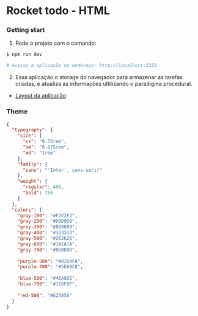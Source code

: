 # Rocket todo - HTML

### Getting start

1. Rode o projeto com o comando:

```sh
$ npm run dev

# Acesse a aplicação no endereço: http://localhost:3333
```

2. Essa aplicação o storage do navegador para armazenar as tarefas criadas, e atualiza as informações ultilizando o paradigma procedural.


* [Layout da aplicação](https://www.figma.com/file/CIRi391nDNjtXGGysgoW1M/ToDo-List-%E2%80%A2-Desafio-React-(Copy)?type=design&t=1cIIVmYYeix7WgeZ-0)

### Theme

```json
{
  "typography": {
    "size": {
      "xs": "0.75rem",
      "sm": "0.875rem",
      "md": "1rem"
    },
    "family": {
      "sans": "'Inter', sans-serif"
    },
    "weight": {
      "regular": 400,
      "bold": 700
    }
  },
  "colors": {
    "gray-100": "#F2F2F2",
    "gray-200": "#D9D9D9",
    "gray-300": "#808080",
    "gray-400": "#333333",
    "gray-500": "#262626",
    "gray-600": "#1A1A1A",
    "gray-700": "#0D0D0D",
  
    "purple-500": "#8284FA",
    "purple-700": "#5E60CE",
  
    "blue-500": "#4EA8DE",
    "blue-700": "#1E6F9F",
  
    "red-500": "#E25858"
  }
}
```
